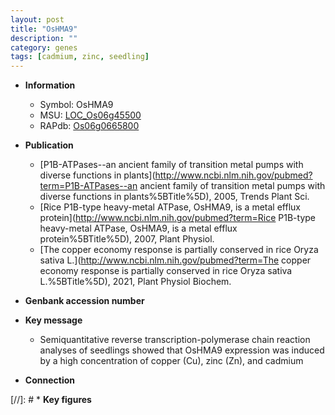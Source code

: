 ```yaml
---
layout: post
title: "OsHMA9"
description: ""
category: genes
tags: [cadmium, zinc, seedling]
---
```


* **Information**  
    + Symbol: OsHMA9  
    + MSU: [LOC_Os06g45500](http://rice.plantbiology.msu.edu/cgi-bin/ORF_infopage.cgi?orf=LOC_Os06g45500)  
    + RAPdb: [Os06g0665800](http://rapdb.dna.affrc.go.jp/viewer/gbrowse_details/irgsp1?name=Os06g0665800)  

* **Publication**  
    + [P1B-ATPases--an ancient family of transition metal pumps with diverse functions in plants](http://www.ncbi.nlm.nih.gov/pubmed?term=P1B-ATPases--an ancient family of transition metal pumps with diverse functions in plants%5BTitle%5D), 2005, Trends Plant Sci.
    + [Rice P1B-type heavy-metal ATPase, OsHMA9, is a metal efflux protein](http://www.ncbi.nlm.nih.gov/pubmed?term=Rice P1B-type heavy-metal ATPase, OsHMA9, is a metal efflux protein%5BTitle%5D), 2007, Plant Physiol.
    + [The copper economy response is partially conserved in rice Oryza sativa L.](http://www.ncbi.nlm.nih.gov/pubmed?term=The copper economy response is partially conserved in rice Oryza sativa L.%5BTitle%5D), 2021, Plant Physiol Biochem.

* **Genbank accession number**  

* **Key message**  
    + Semiquantitative reverse transcription-polymerase chain reaction analyses of seedlings showed that OsHMA9 expression was induced by a high concentration of copper (Cu), zinc (Zn), and cadmium

* **Connection**  

[//]: # * **Key figures**  


